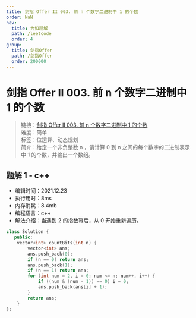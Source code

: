 ```yaml
---
title: 剑指 Offer II 003. 前 n 个数字二进制中 1 的个数
order: NaN
nav:
  title: 力扣题解
  path: /leetcode
  order: 4
group:
  title: 剑指Offer
  path: /剑指Offer
  order: 200000
---
```


# 剑指 Offer II 003. 前 n 个数字二进制中 1 的个数

> 链接：[剑指 Offer II 003. 前 n 个数字二进制中 1 的个数](https://leetcode-cn.com/problems/w3tCBm/)  
> 难度：简单  
> 标签：位运算、动态规划  
> 简介：给定一个非负整数 n ，请计算 0 到 n 之间的每个数字的二进制表示中 1 的个数，并输出一个数组。

## 题解 1 - c++

- 编辑时间：2021.12.23
- 执行用时：8ms
- 内存消耗：8.4mb
- 编程语言：c++
- 解法介绍：当遇到 2 的指数幂后，从 0 开始重新遍历。

```c++
class Solution {
   public:
    vector<int> countBits(int n) {
        vector<int> ans;
        ans.push_back(0);
        if (n == 0) return ans;
        ans.push_back(1);
        if (n == 1) return ans;
        for (int num = 2, i = 0; num <= n; num++, i++) {
            if ((num & (num - 1)) == 0) i = 0;
            ans.push_back(ans[i] + 1);
        }
        return ans;
    }
};
```
